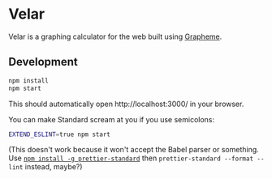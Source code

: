 # Velar

Velar is a graphing calculator for the web built using [Grapheme](https://github.com/anematode/grapheme).

## Development

```sh
npm install
npm start
```

This should automatically open http://localhost:3000/ in your browser.

You can make Standard scream at you if you use semicolons:

```sh
EXTEND_ESLINT=true npm start
```

(This doesn't work because it won't accept the Babel parser or something. Use [`npm install -g prettier-standard`](https://www.npmjs.com/package/prettier-standard) then `prettier-standard --format --lint` instead, maybe?)
